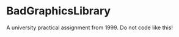 BadGraphicsLibrary
==================

A university practical assignment from 1999. Do not code like this!